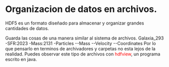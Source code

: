 # Organizacion de datos en archivos.
HDF5 es un formato diseñado para almacenar y organizar grandes cantidades de datos.


Guarda las cosas de una manera similar al sistema de archivos.
	Galaxia_293
	 -SFR:2023
	 -Mass:2131
	 -Particles
	 --Mass
	 --Velocity
	 --Coordinates
Por lo que pensarlo en terminos de archivadores y carpetas no esta lejos de la realidad.
Puedes observar este tipo de archivos con <font color="red">hdfview</font>, un programa escrito en java.
